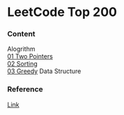 # LeetCode Top 200


### Content
Alogrithm  
[01 Two Pointers](https://github.com/AuroraRW/Algorithm-Leetcode-Top200/tree/master/01-TwoPointers)  
[02 Sorting](https://github.com/AuroraRW/Algorithm-Leetcode-Top200/tree/master/02-Sorting)  
[03 Greedy](https://github.com/AuroraRW/Algorithm-Leetcode-Top200/tree/master/03-Greedy)
Data Structure

### Reference
[Link](https://github.com/CyC2018/CS-Notes/blob/master/notes/Leetcode%20%E9%A2%98%E8%A7%A3%20-%20%E7%9B%AE%E5%BD%95.md)